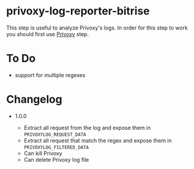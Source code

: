 # privoxy-log-reporter-bitrise

This step is useful to analyze Privoxy's logs.
In order for this step to work you should first use [Privoxy](https://github.com/mackoj/privoxy-bitrise) step.

# To Do

- support for multiple regexes

# Changelog

* 1.0.0

  * Extract all request from the log and expose them in `PRIVOXYLOG_REQUEST_DATA`
  * Extract all request that match the regex and expose them in `PRIVOXYLOG_FILTERED_DATA`
  * Can kill Privoxy
  * Can delete Privoxy log file
